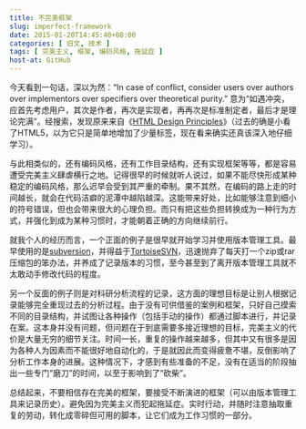```yaml
---
title: 不完美框架
slug: imperfect-framework
date: 2015-01-20T14:45:40+08:00
categories: [ 旧文, 技术 ]
tags: [ 完美主义, 框架, 编码风格, 拖延症 ]
host-at: GitHub
---
```

今天看到一句话，深以为然：“In case of conflict, consider users over authors over implementors over specifiers over theoretical purity.” 意为“如遇冲突，应首先考虑用户，其次是作者，再次是实现者，再再次是标准制定者，最后才是理论完满”。经搜索，发现原来来自《[HTML Design Principles]》（过去的确是小看了HTML5，以为它只是简单地增加了少量标签，现在看来确实还真该深入地仔细学习）。

与此相类似的，还有编码风格，还有工作目录结构，还有实现框架等等，都是容易遭受完美主义肆虐横行之地。记得很早的时候就听人说过，如果不能尽快形成某种稳定的编码风格，那么迟早会受到其严重的牵制。果不其然，在编码的路上走的时间越长，就会在代码洁癖的泥潭中越陷越深。这能带来好处，比如能够注意到细小的符号错误，但也会带来很大的心理负担。而只有把这些负担转换成为一种行为方式，并强化到成为某种习惯时，才能朝着正确的方向继续前行。

就我个人的经历而言，一个正面的例子是很早就开始学习并使用版本管理工具。最早使用的是[subversion]，并得益于[TortoiseSVN]，迅速抛弃了每天打一个zip或rar压缩包的笨办法，并养成了记录版本的习惯，至今甚至到了离开版本管理工具就不太敢动手修改代码的程度。

另一个反面的例子则是对科研分析流程的记录，这方面的理想目标是让别人根据记录能够完全重现过去的分析过程。由于没有可供借鉴的案例和框架，只好自己摸索不同的目录结构，并试图让各种操作（包括手动的操作）都通过脚本进行，并记录在案。这本身并没有问题，但问题在于到底需要多接近理想的目标，完美主义的代价是大量无穷的细节关注。时间一长，重复的操作越来越多，但其中又有很多是因为各种人为因素而不能很好地自动化的，于是就因此而变得疲惫不堪，反倒影响了分析工作本身的进展。这种情况下，才感到有些准备的不足，没有在适当的阶段抽出一些专门“磨刀”的时间，以至于影响到了“砍柴”。

总结起来，不要相信存在完美的框架，要接受不断演进的框架（可以由版本管理工具来记录历史）。避免因为完美主义而犯起拖延症。实时行动，并随时注意抽取重复的劳动，转化成零碎但可用的脚本，让它们成为工作习惯的一部分。

[HTML Design Principles]: http://www.w3.org/TR/html-design-principles/
[subversion]: http://subversion.apache.org/
[TortoiseSVN]: http://tortoisesvn.net/

